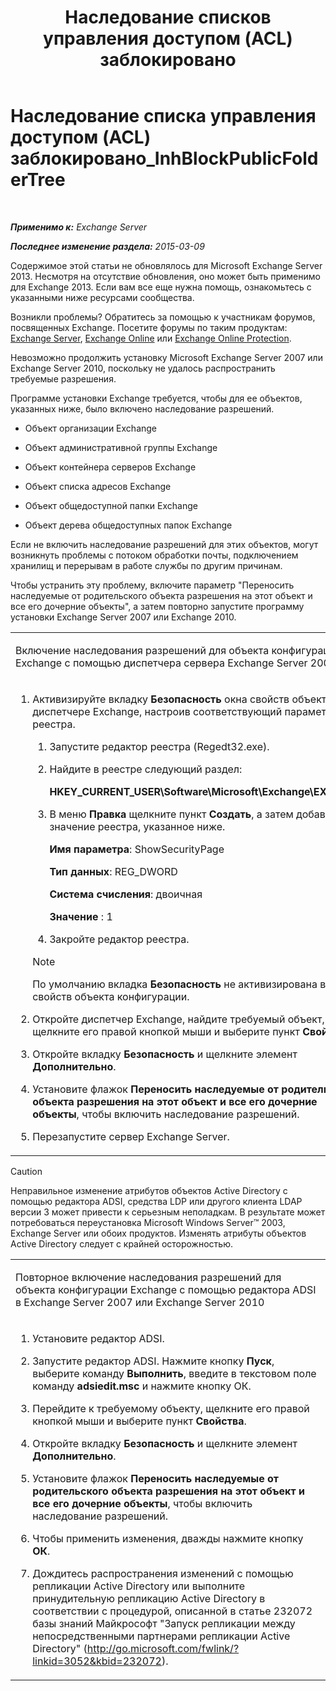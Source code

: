 ﻿---
title: 'Наследование списков управления доступом (ACL) заблокировано'
TOCTitle: Наследование списка управления доступом (ACL) заблокировано_InhBlockPublicFolderTree
ms:assetid: e3b89c8a-d6f8-4864-8bf0-35a78ce87cc4
ms:mtpsurl: https://technet.microsoft.com/ru-ru/library/ms.exch.setupreadiness.inhblockpublicfoldertree(v=EXCHG.150)
ms:contentKeyID: 50489264
ms.date: 05/22/2018
mtps_version: v=EXCHG.150
ms.translationtype: MT
---

# Наследование списка управления доступом (ACL) заблокировано\_InhBlockPublicFolderTree

 

_**Применимо к:** Exchange Server_

_**Последнее изменение раздела:** 2015-03-09_

Содержимое этой статьи не обновлялось для Microsoft Exchange Server 2013. Несмотря на отсутствие обновления, оно может быть применимо для Exchange 2013. Если вам все еще нужна помощь, ознакомьтесь с указанными ниже ресурсами сообщества.

Возникли проблемы? Обратитесь за помощью к участникам форумов, посвященных Exchange. Посетите форумы по таким продуктам: [Exchange Server](https://go.microsoft.com/fwlink/p/?linkid=60612), [Exchange Online](https://go.microsoft.com/fwlink/p/?linkid=267542) или [Exchange Online Protection](https://go.microsoft.com/fwlink/p/?linkid=285351).

Невозможно продолжить установку Microsoft Exchange Server 2007 или Exchange Server 2010, поскольку не удалось распространить требуемые разрешения.

Программе установки Exchange требуется, чтобы для ее объектов, указанных ниже, было включено наследование разрешений.

  - Объект организации Exchange

  - Объект административной группы Exchange

  - Объект контейнера серверов Exchange

  - Объект списка адресов Exchange

  - Объект общедоступной папки Exchange

  - Объект дерева общедоступных папок Exchange

Если не включить наследование разрешений для этих объектов, могут возникнуть проблемы с потоком обработки почты, подключением хранилищ и перерывам в работе службы по другим причинам.

Чтобы устранить эту проблему, включите параметр "Переносить наследуемые от родительского объекта разрешения на этот объект и все его дочерние объекты", а затем повторно запустите программу установки Exchange Server 2007 или Exchange 2010.


<table>
<colgroup>
<col style="width: 100%" />
</colgroup>
<tbody>
<tr class="odd">
<td><p>Включение наследования разрешений для объекта конфигурации Exchange с помощью диспетчера сервера Exchange Server 2003</p></td>
</tr>
<tr class="even">
<td><ol>
<li><p>Активизируйте вкладку <strong>Безопасность</strong> окна свойств объекта в диспетчере Exchange, настроив соответствующий параметр реестра.</p>
<ol>
<li><p>Запустите редактор реестра (Regedt32.exe).</p></li>
<li><p>Найдите в реестре следующий раздел:</p>
<p><strong>HKEY_CURRENT_USER\Software\Microsoft\Exchange\EXAdmin</strong></p></li>
<li><p>В меню <strong>Правка</strong> щелкните пункт <strong>Создать</strong>, а затем добавьте значение реестра, указанное ниже.</p>
<p><strong>Имя параметра</strong>: ShowSecurityPage</p>
<p><strong>Тип данных</strong>: REG_DWORD</p>
<p><strong>Система счисления</strong>: двоичная</p>
<p><strong>Значение</strong> : 1</p></li>
<li><p>Закройте редактор реестра.</p></li>
</ol>

> [!NOTE]  
> По умолчанию вкладка <strong>Безопасность</strong> не активизирована в окне свойств объекта конфигурации. 

</li>
<li><p>Откройте диспетчер Exchange, найдите требуемый объект, щелкните его правой кнопкой мыши и выберите пункт <strong>Свойства</strong>.</p></li>
<li><p>Откройте вкладку <strong>Безопасность</strong> и щелкните элемент <strong>Дополнительно</strong>.</p></li>
<li><p>Установите флажок <strong>Переносить наследуемые от родительского объекта разрешения на этот объект и все его дочерние объекты</strong>, чтобы включить наследование разрешений.</p></li>
<li><p>Перезапустите сервер Exchange Server.</p></li>
</ol></td>
</tr>
</tbody>
</table>


> [!CAUTION]  
> Неправильное изменение атрибутов объектов Active Directory с помощью редактора ADSI, средства LDP или другого клиента LDAP версии 3 может привести к серьезным неполадкам. В результате может потребоваться переустановка Microsoft Windows Server™ 2003, Exchange Server или обоих продуктов. Изменять атрибуты объектов Active Directory следует с крайней осторожностью. 



<table>
<colgroup>
<col style="width: 100%" />
</colgroup>
<tbody>
<tr class="odd">
<td><p>Повторное включение наследования разрешений для объекта конфигурации Exchange с помощью редактора ADSI в Exchange Server 2007 или Exchange Server 2010</p></td>
</tr>
<tr class="even">
<td><ol>
<li><p>Установите редактор ADSI.</p></li>
<li><p>Запустите редактор ADSI. Нажмите кнопку <strong>Пуск</strong>, выберите команду <strong>Выполнить</strong>, введите в текстовом поле команду <strong>adsiedit.msc</strong> и нажмите кнопку ОК.</p></li>
<li><p>Перейдите к требуемому объекту, щелкните его правой кнопкой мыши и выберите пункт <strong>Свойства</strong>.</p></li>
<li><p>Откройте вкладку <strong>Безопасность</strong> и щелкните элемент <strong>Дополнительно</strong>.</p></li>
<li><p>Установите флажок <strong>Переносить наследуемые от родительского объекта разрешения на этот объект и все его дочерние объекты</strong>, чтобы включить наследование разрешений.</p></li>
<li><p>Чтобы применить изменения, дважды нажмите кнопку <strong>ОК</strong>.</p></li>
<li><p>Дождитесь распространения изменений с помощью репликации Active Directory или выполните принудительную репликацию Active Directory в соответствии с процедурой, описанной в статье 232072 базы знаний Майкрософт &quot;Запуск репликации между непосредственными партнерами репликации Active Directory&quot; (<a href="http://go.microsoft.com/fwlink/?linkid=3052&kbid=232072" class="uri">http://go.microsoft.com/fwlink/?linkid=3052&amp;kbid=232072</a>).</p></li>
</ol></td>
</tr>
</tbody>
</table>

